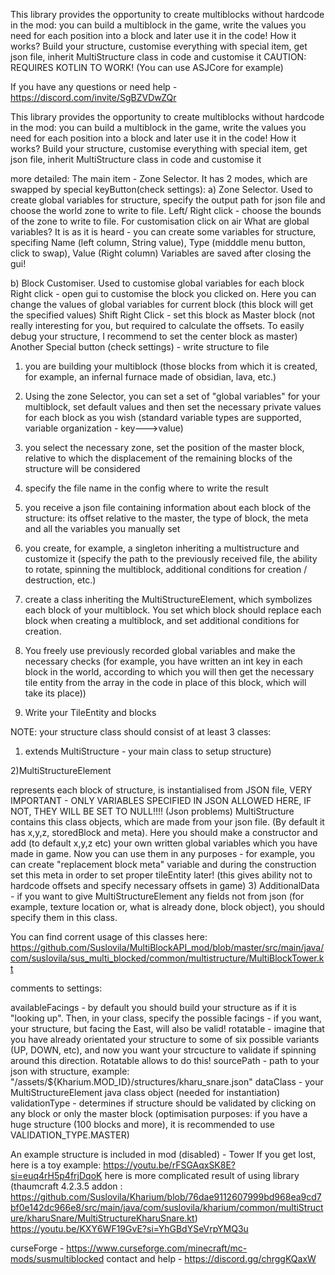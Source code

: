 This library provides the opportunity to create multiblocks without hardcode in the mod: you can build a multiblock in the game, write the values you need for each position into a block and later use it in the code!
How it works? Build your structure, customise everything with special item, get json file, inherit MultiStructure class in code and customise it
CAUTION: REQUIRES KOTLIN TO WORK! (You can use ASJCore for example)

If you have any questions or need help - https://discord.com/invite/SgBZVDwZQr

 

This library provides the opportunity to create multiblocks without hardcode in the mod: you can build a multiblock in the game, write the values you need for each position into a block and later use it in the code!
How it works? Build your structure, customise everything with special item, get json file, inherit MultiStructure class in code and customise it

more detailed:
The main item - Zone Selector. It has 2 modes, which are swapped by special keyButton(check settings):
a) Zone Selector. Used to create global variables for structure, specify the output path for json file and choose the world zone to write to file.
Left/ Right click - choose the bounds of the zone to write to file. For customisation click on air
What are global variables? It is as it is heard - you can create some variables for structure, specifing Name (left column, String value), Type (midddle menu button, click to swap), Value (Right column)
Variables are saved after closing the gui!

b) Block Customiser. Used to customise global variables for each block
Right click - open gui to customise the block you clicked on. Here you can change the values of global variables for current block (this block will get the specified values)
Shift Right Click - set this block as Master block (not really interesting for you, but required to calculate the offsets. To easily debug your structure, I recommend to set the center block as master)
Another Special button (check settings) - write structure to file
1) you are building your multiblock (those blocks from which it is created, for example, an infernal furnace made of obsidian, lava, etc.)
2) Using the zone Selector, you can set a set of "global variables" for your multiblock, set default values and then set the necessary private values for each block as you wish (standard variable types are supported, variable organization - key--->value)
3) you select the necessary zone, set the position of the master block, relative to which the displacement of the remaining blocks of the structure will be considered
4) specify the file name in the config where to write the result
5) you receive a json file containing information about each block of the structure: its offset relative to the master, the type of block, the meta and all the variables you manually set
6) you create, for example, a singleton inheriting a multistructure and customize it (specify the path to the previously received file, the ability to rotate, spinning the multiblock, additional conditions for creation / destruction, etc.)
7) create a class inheriting the MultiStructureElement, which symbolizes each block of your multiblock. You set which block should replace each block when creating a multiblock, and set additional conditions for creation.

9) You freely use previously recorded global variables and make the necessary checks (for example, you have written an int key in each block in the world, according to which you will then get the necessary tile entity from the array in the code in place of this block, which will take its place))

10) Write your TileEntity and blocks

 

NOTE: your structure class should consist of at least 3 classes:

1) extends MultiStructure - your main class to setup structure)

2)MultiStructureElement

represents each block of structure, is instantialised from JSON file, VERY IMPORTANT - ONLY VARIABLES SPECIFIED IN JSON ALLOWED HERE, IF NOT, THEY WILL BE SET TO NULL!!!! (Json problems)
MultiStructure contains this class objects, which are made from your json file. (By default it has x,y,z, storedBlock and meta). Here you should make a constructor and add (to default x,y,z etc) your own written global variables which you have made in game. Now you can use them in any purposes - for example, you can create "replacement block meta" variable and during the construction set this meta in order to set proper tileEntity later! (this gives ability not to hardcode offsets and specify necessary offsets in game)
3) AdditionalData - if you want to give MultiStructureElement any fields not from json (for example, texture location or, what is already done, block object), you should specify them in this class.

You can find corrent usage of this classes here: https://github.com/Suslovila/MultiBlockAPI_mod/blob/master/src/main/java/com/suslovila/sus_multi_blocked/common/multistructure/MultiBlockTower.kt

comments to settings:

availableFacings - by default you should build your structure as if it is "looking up". Then, in your class, specify the possible facings - if you want, your structure, but facing the East, will also be valid!
rotatable - imagine that you have already orientated your structure to some of six possible variants (UP, DOWN, etc), and now you want your strcucture to validate if spinning around this direction. Rotatable allows to do this!
sourcePath - path to your json with structure, example: "/assets/${Kharium.MOD_ID}/structures/kharu_snare.json"
dataClass - your MultiStructureElement java class object (needed for instantiation)
validationType - determines if structure should be validated by clicking on any block or only the master block (optimisation purposes: if you have a huge structure (100 blocks and more), it is recommended to use VALIDATION_TYPE.MASTER)
 
 
An example structure is included in mod (disabled) - Tower
If you get lost, here is a toy example: https://youtu.be/rFSGAqxSK8E?si=euq4rH5p4frjDqoK
here is more complicated result of using library (thaumcraft 4.2.3.5 addon : https://github.com/Suslovila/Kharium/blob/76dae9112607999bd968ea9cd7bf0e142dc966e8/src/main/java/com/suslovila/kharium/common/multiStructure/kharuSnare/MultiStructureKharuSnare.kt)
https://youtu.be/KXY6WF19GvE?si=YhGBdYSeVrpYMQ3u


curseForge - https://www.curseforge.com/minecraft/mc-mods/susmultiblocked
contact and help - https://discord.gg/chrggKQaxW
